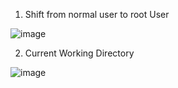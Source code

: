 1) Shift from normal user to root User

![image](https://github.com/user-attachments/assets/47c9172d-7e7e-4a51-98c3-638fb12fdcd7)

2) Current Working Directory

![image](https://github.com/user-attachments/assets/e68f0854-c79f-4bdd-8270-7db46a01202d)
